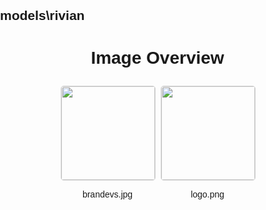 ## models\rivian
<style>
    body {
        font-family: Arial, sans-serif;
        margin: 0;
        padding: 0;
    }
    .image-gallery {
        display: flex;
        flex-wrap: wrap;
        gap: 10px;
        justify-content: center;
        padding: 10px;
    }
    .image-gallery img {
        width: 150px;
        height: auto;
        border: 1px solid #ddd;
        border-radius: 5px;
    }
    .image-gallery div {
        flex: 1 1 calc(33.333% - 20px); /* Three images per row on large screens */
        max-width: 150px;
        text-align: center;
    }
    @media (max-width: 768px) {
        .image-gallery div {
            flex: 1 1 calc(50% - 20px); /* Two images per row on medium screens */
        }
    }
    @media (max-width: 480px) {
        .image-gallery div {
            flex: 1 1 100%; /* One image per row on small screens */
        }
    }
</style>
<h1 style ="text-align: center;"> Image Overview </h1> <div class="image-gallery">
<div>
<img src="https://media.evkx.net/multimedia/models/rivian/brandevs_st.jpg">
<p>brandevs.jpg</p>
</div>
<div>
<img src="https://media.evkx.net/multimedia/models/rivian/logo_st.png">
<p>logo.png</p>
</div>
</div>
